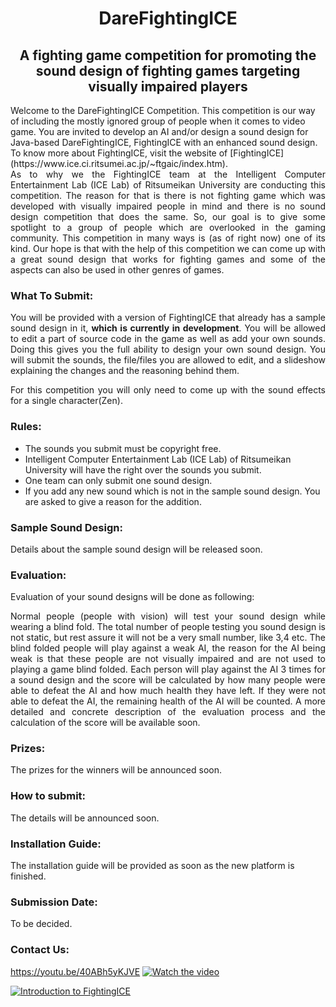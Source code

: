 # <div align="center" ><b>DareFightingICE </b></div>
## <div align="center"><b>A fighting game competition for promoting the sound design of fighting games targeting visually impaired players</b></div>
<div align="left">
Welcome to the DareFightingICE Competition. This competition is our way of including the mostly ignored group of people when it comes to video game. You are invited to develop an AI and/or design a sound design for Java-based DareFightingICE, FightingICE with an enhanced sound design. To know more about FightingICE, visit the website of [FightingICE](https://www.ice.ci.ritsumei.ac.jp/~ftgaic/index.htm).</div>
  
  
<div align="justify">
As to why we the FightingICE team at the Intelligent Computer Entertainment Lab (ICE Lab) of Ritsumeikan University are conducting this competition. The reason for that is there is not fighting game which was developed with visually impaired people in mind and there is no sound design competition that does the same. So, our goal is to give some spotlight to a group of people which are overlooked in the gaming community. This competition in many ways is (as of right now) one of its kind. Our hope is that with the help of this competition we can come up with a great sound design that works for fighting games and some of the aspects can also be used in other genres of games.</div>

### <b>What To Submit:</b>
<div align="justify">
You will be provided with a version of FightingICE that already has a sample sound design in it, <b>which is currently in development</b>. You will be allowed to edit a part of source code in the game as well as add your own sounds. Doing this gives you the full ability to design your own sound design. You will submit the sounds, the file/files you are allowed to edit, and a slideshow explaining the changes and the reasoning behind them.

For this competition you will only need to come up with the sound effects for a single character(Zen).
</div>

### <b>Rules:</b>
- The sounds you submit must be copyright free.
- Intelligent Computer Entertainment Lab (ICE Lab) of Ritsumeikan University will have the right over the sounds you submit.
- One team can only submit one sound design.
- If you add any new sound which is not in the sample sound design. You are asked to give a reason for the addition.

### <b>Sample Sound Design:</b>
Details about the sample sound design will be released soon.

### <b>Evaluation:</b>
Evaluation of your sound designs will be done as following:
<div align="justify">
Normal people (people with vision) will test your sound design while wearing a blind fold. The total number of people testing you sound design is not static, but rest assure it will not be a very small number, like 3,4 etc. The blind folded people will play against a weak AI, the reason for the AI being weak is that these people are not visually impaired and are not used to playing a game blind folded. Each person will play against the AI 3 times for a sound design and the score will be calculated by how many people were able to defeat the AI and how much health they have left. If they were not able to defeat the AI, the remaining health of the AI will be counted. A more detailed and concrete description of the evaluation process and the calculation of the score will be available soon.</div>

### <b>Prizes:</b>
The prizes for the winners will be announced soon.
### <b>How to submit:</b>
The details will be announced soon.
### <b>Installation Guide:</b>
The installation guide will be provided as soon as the new platform is finished.
### <b>Submission Date:</b>
To be decided.
### <b>Contact Us:</b>
https://youtu.be/40ABh5yKJVE
[![Watch the video](https://img.youtube.com/vi/zuhCG6V5Q5A/0.jpg)](https://www.youtube.com/watch?v=zuhCG6V5Q5A)

[![Introduction to FightingICE](https://user-images.githubusercontent.com/34646669/149604154-711a2d5b-4326-4cb1-958c-91bf12c744f5.jpg )](https://youtu.be/40ABh5yKJVE "Introduction to FightingICE")

